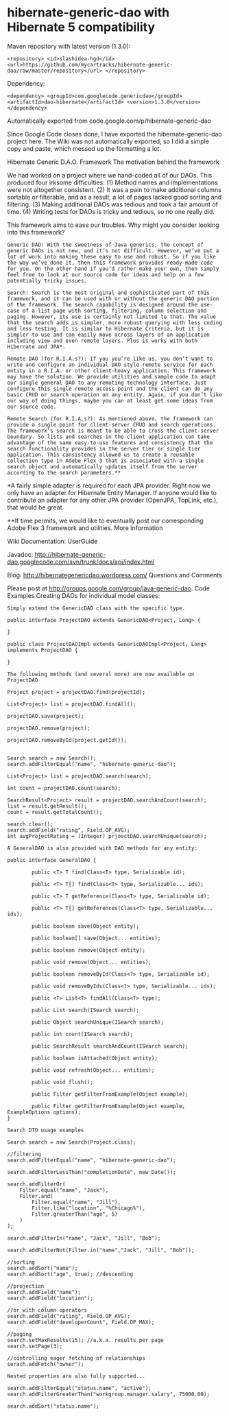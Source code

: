 # hibernate-generic-dao with Hibernate 5 compatibility

Maven repository with latest version (1.3.0):

`<repository>
	<id>slashidea-hgd</id>
	<url>https://github.com/mycartracks/hibernate-generic-dao/raw/master/repository</url>
</repository>`

Dependency:

`<dependency>
		<groupId>com.googlecode.genericdao</groupId>
		<artifactId>dao-hibernate</artifactId>
		<version>1.3.0</version>
</dependency>`

Automatically exported from code.google.com/p/hibernate-generic-dao

Since Google Code closes done, I have exported the hibernate-generic-dao project here. The Wiki was not automatically exported, so I did a simple copy and paste, which messed up the formatting a lot.

Hibernate Generic D.A.O. Framework
The motivation behind the framework

We had worked on a project where we hand-coded all of our DAOs. This produced four irksome difficulties: (1) Method names and implementations were not altogether consistent. (2) It was a pain to make additional columns sortable or filterable, and as a result, a lot of pages lacked good sorting and filtering. (3) Making additional DAOs was tedious and took a fair amount of time. (4) Writing tests for DAOs is tricky and tedious, so no one really did.

This framework aims to ease our troubles.
Why might you consider looking into this framework?

    Generic DAO: With the sweetness of Java generics, the concept of generic DAOs is not new, and it’s not difficult. However, we’ve put a lot of work into making these easy to use and robust. So if you like the way we’ve done it, then this framework provides ready-made code for you. On the other hand if you’d rather make your own, then simply feel free to look at our source code for ideas and help on a few potentially tricky issues.

    Search: Search is the most original and sophisticated part of this framework, and it can be used with or without the generic DAO portion of the framework. The search capability is designed around the use-case of a list page with sorting, filtering, column selection and paging. However, its use is certainly not limited to that. The value that the search adds is simpler, more robust querying with less coding and less testing. It is similar to Hibernate Criteria, but it is simpler to use and can easily move across layers of an application including view and even remote layers. Plus is works with both Hibernate and JPA*.

    Remote DAO (for R.I.A.s?): If you you’re like us, you don’t want to write and configure an individual DAO style remote service for each entity in a R.I.A. or other client-heavy application. This framework may have the solution. We provide utilities and sample code to adapt our single general DAO to any remoting technology interface. Just configure this single remote access point and the client can do any basic CRUD or search operation on any entity. Again, if you don’t like our way of doing things, maybe you can at least get some ideas from our source code.

    Remote Search (for R.I.A.s?): As mentioned above, the framework can provide a single point for client-server CRUD and search operations. The framework’s search is meant to be able to cross the client-server boundary. So lists and searches in the client application can take advantage of the same easy-to-use features and consistency that the search functionality provides in the server tier or single tier application. This consistency allowed us to create a reusable collection type in Adobe Flex 3 that is associated with a single search object and automatically updates itself from the server according to the search parameters.**

*A fairly simple adapter is required for each JPA provider. Right now we only have an adapter for Hibernate Entity Manager. If anyone would like to contribute an adapter for any other JPA provider (OpenJPA, TopLink, etc.), that would be great.

**If time permits, we would like to eventually post our corresponding Adobe Flex 3 framework and utilities.
More Information

Wiki Documentation: UserGuide

Javadoc: http://hibernate-generic-dao.googlecode.com/svn/trunk/docs/api/index.html

Blog: http://hibernategenericdao.wordpress.com/
Questions and Comments

Please post at http://groups.google.com/group/java-generic-dao.
Code Examples
Creating DAOs for individual model classes:

	Simply extend the GenericDAO class with the specific type.

	public interface ProjectDAO extends GenericDAO<Project, Long> {

	}

	public class ProjectDAOImpl extends GenericDAOImpl<Project, Long> implements ProjectDAO {

	}

	The following methods (and several more) are now available on ProjectDAO

	Project project = projectDAO.find(projectId);

	List<Project> list = projectDAO.findAll();

	projectDAO.save(project);

	projectDAO.remove(project);

	projectDAO.removeById(project.getId());


	Search search = new Search();
	search.addFilterEqual("name", "hibernate-generic-dao");

	List<Project> list = projectDAO.search(search);

	int count = projectDAO.count(search);

	SearchResult<Project> result = projectDAO.searchAndCount(search);
	list = result.getResult();
	count = result.getTotalCount();

	search.clear();
	search.addField("rating", Field.OP_AVG);
	int avgProjectRating = (Integer) prjoectDAO.searchUnique(search);

	A GeneralDAO is also provided with DAO methods for any entity:

	public interface GeneralDAO {

			public <T> T find(Class<T> type, Serializable id);

			public <T> T[] find(Class<T> type, Serializable... ids);

			public <T> T getReference(Class<T> type, Serializable id);

			public <T> T[] getReferences(Class<T> type, Serializable... ids);

			public boolean save(Object entity);

			public boolean[] save(Object... entities);

			public boolean remove(Object entity);

			public void remove(Object... entities);

			public boolean removeById(Class<?> type, Serializable id);

			public void removeByIds(Class<?> type, Serializable... ids);

			public <T> List<T> findAll(Class<T> type);

			public List search(ISearch search);

			public Object searchUnique(ISearch search);

			public int count(ISearch search);

			public SearchResult searchAndCount(ISearch search);

			public boolean isAttached(Object entity);

			public void refresh(Object... entities);

			public void flush();

			public Filter getFilterFromExample(Object example);

			public Filter getFilterFromExample(Object example, ExampleOptions options);
	}

	Search DTO usage examples

	Search search = new Search(Project.class);

	//filtering
	search.addFilterEqual("name", "hibernate-generic-dao");

	search.addFilterLessThan("completionDate", new Date());

	search.addFilterOr(
		Filter.equal("name", "Jack"),
		Filter.and(
			Filter.equal("name", "Jill"),
			Filter.like("location", "%Chicago%"),
			Filter.greaterThan("age", 5)
		)
	);

	search.addFilterIn("name", "Jack", "Jill", "Bob");

	search.addFilterNot(Filter.in("name","Jack", "Jill", "Bob"));

	//sorting
	search.addSort("name");
	search.addSort("age", true); //descending

	//projection
	search.addField("name");
	search.addField("location");

	//or with column operators
	search.addField("rating", Field.OP_AVG);
	search.addField("developerCount", Field.OP_MAX);

	//paging
	search.setMaxResults(15); //a.k.a. results per page
	search.setPage(3);

	//controlling eager fetching of relationships
	serach.addFetch("owner");

	Nested properties are also fully supported...

	search.addFilterEqual("status.name", "active");
	search.addFilterGreaterThan("workgroup.manager.salary", 75000.00);

	search.addSort("status.name");
